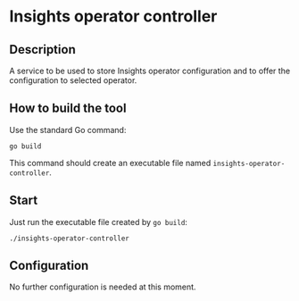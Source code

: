 # Insights operator controller

## Description

A service to be used to store Insights operator configuration and to offer the configuration to selected operator.

## How to build the tool

Use the standard Go command:

```
go build
```

This command should create an executable file named `insights-operator-controller`.

## Start

Just run the executable file created by `go build`:

```
./insights-operator-controller
```

## Configuration

No further configuration is needed at this moment.
